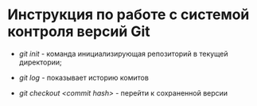 # Инструкция по работе с системой контроля версий Git

* *git init* - команда инициализирующая репозиторий в текущей директории;

* *git log* - показывает историю комитов

* *git checkout \<commit hash>* -  перейти к сохраненной версии